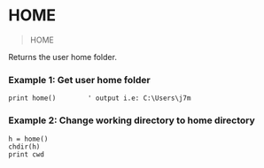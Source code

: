 # HOME

> HOME

Returns the user home folder.

### Example 1: Get user home folder

```
print home()        ' output i.e: C:\Users\j7m
```

### Example 2: Change working directory to home directory

```
h = home()
chdir(h)
print cwd
```



